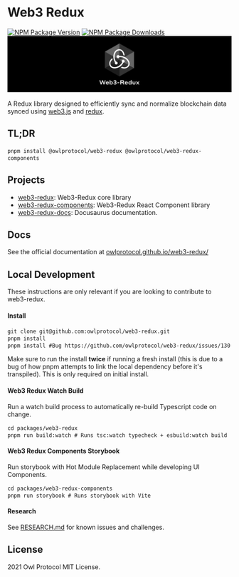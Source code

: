 # Web3 Redux
[![NPM Package Version][npm-image-version]][npm-url]
[![NPM Package Downloads][npm-image-downloads]][npm-url]
![web3-redux-1024x256.svg](./packages/web3-redux-docs/static/img/web3-redux-1024x256.svg)

A Redux library designed to efficiently sync and normalize blockchain data synced using [web3.js](https://github.com/ChainSafe/web3.js) and [redux](https://github.com/reduxjs/redux).

## TL;DR
```
pnpm install @owlprotocol/web3-redux @owlprotocol/web3-redux-components
```

## Projects
* [web3-redux](./packages/web3-redux): Web3-Redux core library
* [web3-redux-components](./packages/web3-redux-components): Web3-Redux React Component library
* [web3-redux-docs](./packages/web3-redux-docs): Docusaurus documentation.

## Docs
See the official documentation at [owlprotocol.github.io/web3-redux/][gh-page]

## Local Development
These instructions are only relevant if you are looking to contribute to web3-redux.
#### Install
```
git clone git@github.com:owlprotocol/web3-redux.git
pnpm install
pnpm install #Bug https://github.com/owlprotocol/web3-redux/issues/130
```
Make sure to run the install **twice** if running a fresh install (this is due to a bug of how pnpm attempts to link the local dependency before it's transpiled). This is only required on initial install.

#### Web3 Redux Watch Build
Run a watch build process to automatically re-build Typescript code on change.
```
cd packages/web3-redux
pnpm run build:watch # Runs tsc:watch typecheck + esbuild:watch build
```
#### Web3 Redux Components Storybook
Run storybook with Hot Module Replacement while developing UI Components.
```
cd packages/web3-redux-components
pnpm run storybook # Runs storybook with Vite
```
#### Research
See [RESEARCH.md](./RESEARCH.md) for known issues and challenges.

## License
2021 Owl Protocol
MIT License.

[repo]: https://github.com/owlprotocol/web3-redux
[gh-page]: https://owlprotocol.github.io/web3-redux/
[gh-page-contributor]: https://owlprotocol.github.io/web3-redux/

[npm-image-version]: https://img.shields.io/npm/v/@owlprotocol/web3-redux.svg
[npm-image-downloads]: https://img.shields.io/npm/dm/@owlprotocol/web3-redux.svg
[npm-url]: https://npmjs.org/package/@owlprotocol/web3-redux
